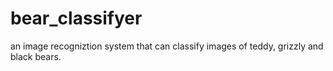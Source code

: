 # bear_classifyer
an image recogniztion system that can classify images of teddy, grizzly and black bears.
